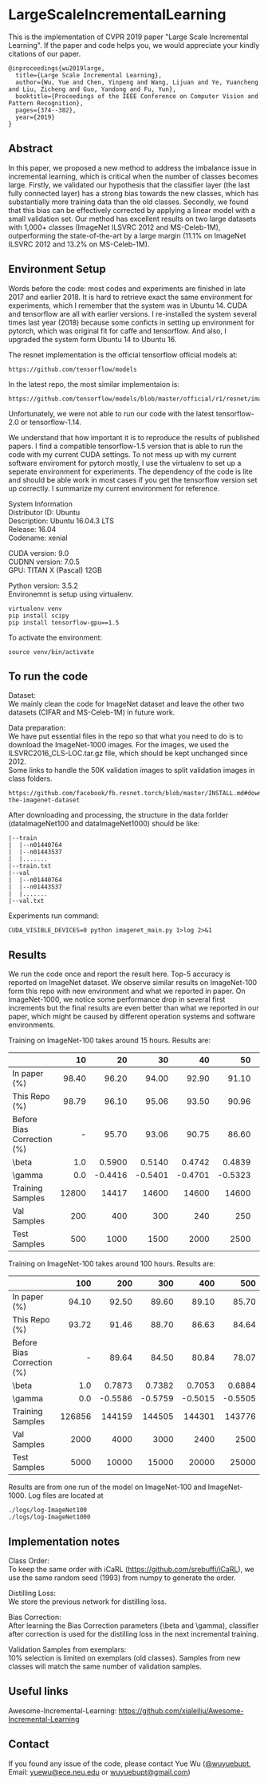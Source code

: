 # LargeScaleIncrementalLearning
This is the implementation of CVPR 2019 paper "Large Scale Incremental Learning". If the paper and code helps you, we would appreciate your kindly citations of our paper.
```
@inproceedings{wu2019large,
  title={Large Scale Incremental Learning},
  author={Wu, Yue and Chen, Yinpeng and Wang, Lijuan and Ye, Yuancheng and Liu, Zicheng and Guo, Yandong and Fu, Yun},
  booktitle={Proceedings of the IEEE Conference on Computer Vision and Pattern Recognition},
  pages={374--382},
  year={2019}
}
```


## Abstract
In this paper, we proposed a new method to address the imbalance issue in incremental learning, which is critical when the number of classes becomes large. Firstly, we validated our hypothesis that the classifier layer (the last fully connected layer) has a strong bias towards the new classes, which has substantially more training data than the old classes. Secondly, we found that this bias can be effectively corrected by applying a linear model with a small validation set. Our method has excellent results on two large datasets with 1,000+ classes (ImageNet ILSVRC 2012 and MS-Celeb-1M), outperforming the state-of-the-art by a large margin (11.1% on ImageNet ILSVRC 2012 and 13.2% on MS-Celeb-1M).

## Environment Setup
Words before the code: most codes and experiments are finished in late 2017 and earlier 2018. It is hard to retrieve exact the same environment for experiments, which I remember that the system was in Ubuntu 14. CUDA and tensorflow are all with earlier versions. I re-installed the system several times last year (2018) because some conficts in setting up environment for pytorch, which was original fit for caffe and tensorflow. And also, I upgraded the system form Ubuntu 14 to Ubuntu 16.

The resnet implementation is the official tensorflow official models at:
```
https://github.com/tensorflow/models
```
In the latest repo, the most similar implementaion is:
```
https://github.com/tensorflow/models/blob/master/official/r1/resnet/imagenet_main.py
```
Unfortunately, we were not able to run our code with the latest tensorflow-2.0 or tensorflow-1.14. 

We understand that how important it is to reproduce the results of published papers. I find a compatible tensorflow-1.5 version that is able to run the code with my current CUDA settings. To not mess up with my current software enviroment for pytorch mostly, I use the virtualenv to set up a seperate environment for experiments. The dependency of the code is lite and should be able work in most cases if you get the tensorflow version set up correctly. I summarize my current environment for reference.  


System Information<br/>
Distributor ID:	Ubuntu<br/>
Description:	Ubuntu 16.04.3 LTS<br/>
Release:	16.04<br/>
Codename:	xenial<br/>


CUDA version: 9.0<br/>
CUDNN version: 7.0.5<br/>
GPU: TITAN X (Pascal) 12GB<br/>

Python version: 3.5.2<br/>
Environemnt is setup using virtualenv.<br/>
```
virtualenv venv
pip install scipy
pip install tensorflow-gpu==1.5
```

To activate the environment:
```
source venv/bin/activate
```

## To run the code
Dataset:<br/>
We mainly clean the code for ImageNet dataset and leave the other two datasets (CIFAR and MS-Celeb-1M) in future work.

Data preparation:<br/>
We have put essential files in the repo so that what you need to do is to download the ImageNet-1000 images. 
For the images, we used the ILSVRC2016_CLS-LOC.tar.gz file, which should be kept unchanged since 2012. <br/> 
Some links to handle the 50K validation images to split validation images in class folders.
```
https://github.com/facebook/fb.resnet.torch/blob/master/INSTALL.md#download-the-imagenet-dataset
```

After downloading and processing, the structure in the data forlder (dataImageNet100 and dataImageNet1000) should be like:
```
|--train
|  |--n01440764
|  |--n01443537
|  |.......
|--train.txt
|--val
|  |--n01440764
|  |--n01443537
|  |.......
|--val.txt
```

Experiments run command:
```
CUDA_VISIBLE_DEVICES=0 python imagenet_main.py 1>log 2>&1
```

## Results
We run the code once and report the result here. Top-5 accuracy is reported on ImageNet dataset. We observe similar results on ImageNet-100 form this repo with new environment and what we reported in paper. On ImageNet-1000, we notice some performance drop in several first increments but the final results are even better than what we reported in our paper, which might be caused by different operation systems and software environments. 

Training on ImageNet-100 takes around 15 hours. Results are:

|           | 10 | 20 | 30 | 40 | 50 | 60 | 70 | 80 | 90 | 100 |
|----------|---:|---:|---:|---:|---:|---:|---:|---:|---:|----:|
| In paper (%)    | 98.40 | 96.20 | 94.00 | 92.90 | 91.10 | 89.40 | 88.10 | 86.50 | 85.40 | 84.40|
| This Repo (%) | 98.79 | 96.10 | 95.06 | 93.50 | 90.96 | 89.73 | 89.02 | 87.22 | 85.97 | 84.24|
| Before Bias Correction (%) | - | 95.70 | 93.06 | 90.75 | 86.60 | 86.06 | 83.60 | 81.25 | 78.28 | 76.32|
| \beta  | 1.0 | 0.5900 | 0.5140 | 0.4742 | 0.4839 | 0.4648 | 0.4389 | 0.4297 | 0.4335 | 0.3941|
| \gamma | 0.0 | -0.4416 | -0.5401 | -0.4701 | -0.5323 | -0.4672 | -0.4830 | -0.5349 | -0.5804 | -0.4609|
| Training Samples | 12800 | 14417 | 14600 | 14600 | 14600 | 14441 | 14600 | 14620 | 14331 |14566|
| Val Samples | 200 | 400 | 300 | 240 | 250 | 240 | 210 | 160 | 180 | 200 |
| Test Samples | 500 | 1000 | 1500 | 2000 | 2500 | 3000 | 3500 | 4000 | 4500 | 5000|


Training on ImageNet-100 takes around 100 hours. Results are:

|           | 100 | 200 | 300 | 400 | 500 | 600 | 700 | 800 | 900 | 1000 |
|----------|---:|---:|---:|---:|---:|---:|---:|---:|---:|----:|
| In paper (%)    | 94.10 | 92.50 | 89.60 | 89.10 | 85.70 | 83.20 | 80.20 | 77.50 | 75.00 | 73.20|
| This Repo (%) | 93.72 | 91.46 | 88.70 | 86.63 | 84.64 | 83.08 | 81.37 | 79.82| 78.22 |76.76|
| Before Bias Correction (%) | - | 89.64 | 84.50 | 80.84 |78.07 |74.89 | 72.66 | 70.38| 67.93 | 63.34|
| \beta  | 1.0 | 0.7873 | 0.7382 | 0.7053 |  0.6884 |  0.6704 | 0.6609 | 0.6515 | 0.6239 | 0.6334 |
| \gamma | 0.0 | -0.5586 | -0.5759 | -0.5015 | -0.5505 | -0.5137 | -0.4677 | -0.4471 | -0.4118 | -0.4064 |
| Training Samples | 126856 | 144159 | 144505 | 144301 | 143776 | 145238 | 143391| 144418|143277| 143046 |
| Val Samples | 2000 | 4000 | 3000 | 2400 | 2500 | 2400 | 2100 | 1600 | 1800 | 2000 |
| Test Samples | 5000 | 10000 | 15000 | 20000 | 25000 | 30000 | 35000 | 40000 | 45000 | 50000|

Results are from one run of the model on ImageNet-100 and ImageNet-1000. Log files are located at 
```
./logs/log-ImageNet100
./logs/log-ImageNet1000
```

## Implementation notes
Class Order:<br/>
To keep the same order with iCaRL (https://github.com/srebuffi/iCaRL), we use the same random seed (1993) from numpy to generate the order. 

Distilling Loss:<br/>
We store the previous network for distilling loss. 

Bias Correction:<br/>
After learning the Bias Correction parameters (\beta and \gamma), classifier after correction is used for the distilling loss in the next incremental training. 

Validation Samples from exemplars:<br/>
10\% selection is limited on exemplars (old classes). Samples from new classes will match the same number of validation samples. 

## Useful links
Awesome-Incremental-Learning: https://github.com/xialeiliu/Awesome-Incremental-Learning

## Contact
If you found any issue of the code, please contact Yue Wu ([@wuyuebupt](http://github.com/wuyuebupt), Email: yuewu@ece.neu.edu or wuyuebupt@gmail.com)
